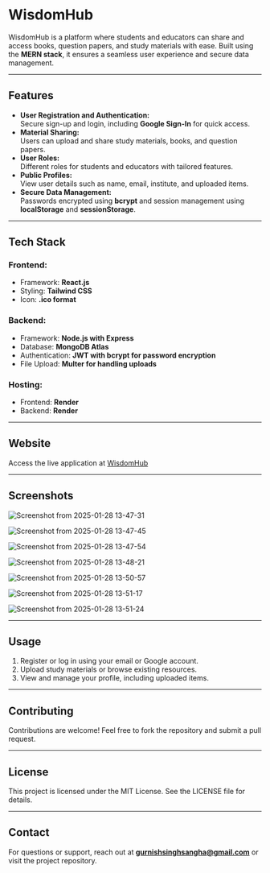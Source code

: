# **WisdomHub**

WisdomHub is a platform where students and educators can share and access books, question papers, and study materials with ease. Built using the **MERN stack**, it ensures a seamless user experience and secure data management.

---

## **Features**

- **User Registration and Authentication:**  
  Secure sign-up and login, including **Google Sign-In** for quick access.  
- **Material Sharing:**  
  Users can upload and share study materials, books, and question papers.  
- **User Roles:**  
  Different roles for students and educators with tailored features.  
- **Public Profiles:**  
  View user details such as name, email, institute, and uploaded items.  
- **Secure Data Management:**  
  Passwords encrypted using **bcrypt** and session management using **localStorage** and **sessionStorage**.

---

## **Tech Stack**

### **Frontend:**

- Framework: **React.js**  
- Styling: **Tailwind CSS**  
- Icon: **.ico format**  

### **Backend:**

- Framework: **Node.js with Express**  
- Database: **MongoDB Atlas**  
- Authentication: **JWT with bcrypt for password encryption**  
- File Upload: **Multer for handling uploads**  

### **Hosting:**

- Frontend: **Render**  
- Backend: **Render**

---

## **Website**

Access the live application at [WisdomHub](https://wisdom-hub.onrender.com/)

---

## **Screenshots**

![Screenshot from 2025-01-28 13-47-31](https://github.com/user-attachments/assets/3e2168fa-3e56-4660-9705-264add1aff99)

![Screenshot from 2025-01-28 13-47-45](https://github.com/user-attachments/assets/4141ef32-053d-4439-80ee-ed1cf5c9f0d4)

![Screenshot from 2025-01-28 13-47-54](https://github.com/user-attachments/assets/6802a9ee-a9d1-41d1-a9c3-d15df4f78828)

![Screenshot from 2025-01-28 13-48-21](https://github.com/user-attachments/assets/5b889541-c680-4b6c-ad22-b97b35c418d4)

![Screenshot from 2025-01-28 13-50-57](https://github.com/user-attachments/assets/a35f0990-e7e2-439d-9f2e-68f2d084541b)

![Screenshot from 2025-01-28 13-51-17](https://github.com/user-attachments/assets/a556e5c9-f5d6-4f4a-9fc9-9f5419bd8fd7)

![Screenshot from 2025-01-28 13-51-24](https://github.com/user-attachments/assets/56509019-603d-49de-9aa5-2a26964944e2)

---

## **Usage**

1. Register or log in using your email or Google account.  
2. Upload study materials or browse existing resources.  
3. View and manage your profile, including uploaded items.

---

## **Contributing**

Contributions are welcome! Feel free to fork the repository and submit a pull request.

---

## **License**

This project is licensed under the MIT License. See the LICENSE file for details.

---

## **Contact**

For questions or support, reach out at **gurnishsinghsangha@gmail.com** or visit the project repository.
